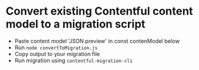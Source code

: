 # Convert existing Contentful content model to a migration script

 - Paste content model 'JSON preview' in const contenModel below
 - Run `node convertToMigration.js`
 - Copy output to your migration file
 - Run migration using `contentful-migration-cli`
